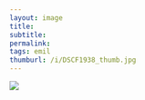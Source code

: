 ```yaml
---
layout: image
title: 
subtitle: 
permalink: 
tags: emil
thumburl: /i/DSCF1938_thumb.jpg
---
```

![]({{site.url}}/i/DSCF1938_thumb.jpg)
